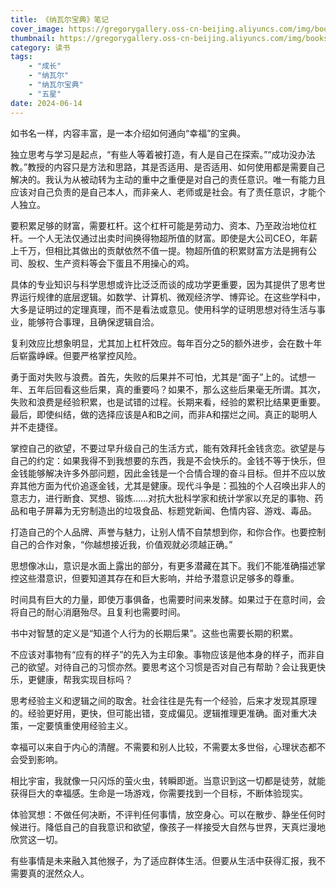 ```yaml
---
title: 《纳瓦尔宝典》笔记
cover_image: https://gregorygallery.oss-cn-beijing.aliyuncs.com/img/books.jpeg
thumbnail: https://gregorygallery.oss-cn-beijing.aliyuncs.com/img/books.jpeg
category: 读书
tags: 
    - "成长"
    - "纳瓦尔"
    - "纳瓦尔宝典"
    - "五星"
date: 2024-06-14
---
```


如书名一样，内容丰富，是一本介绍如何通向“幸福”的宝典。

独立思考与学习是起点，“有些人等着被打造，有人是自己在探索。”“成功没办法教。”教授的内容只是方法和思路，其是否适用、是否适用、如何使用都是需要自己解决的。我认为从被动转为主动的重中之重便是对自己的责任意识。唯一有能力且应该对自己负责的是自己本人，而非亲人、老师或是社会。有了责任意识，才能个人独立。

要积累足够的财富，需要杠杆。这个杠杆可能是劳动力、资本、乃至政治地位杠杆。一个人无法仅通过出卖时间换得物超所值的财富。即使是大公司CEO，年薪上千万，但相比其做出的贡献依然不值一提。物超所值的积累财富方法是拥有公司、股权、生产资料等会下蛋且不用操心的鸡。

具体的专业知识与科学思想或许比泛泛而谈的成功学更重要，因为其提供了思考世界运行规律的底层逻辑。如数学、计算机、微观经济学、博弈论。在这些学科中，大多是证明过的定理真理，而不是看法或意见。使用科学的证明思想对待生活与事业，能够符合事理，且确保逻辑自洽。

复利效应比想象明显，尤其加上杠杆效应。每年百分之5的额外进步，会在数十年后崭露峥嵘。但要严格掌控风险。

勇于面对失败与浪费。首先，失败的后果并不可怕，尤其是“面子”上的。试想一年、五年后回看这些后果，真的重要吗？如果不，那么这些后果毫无所谓。其次，失败和浪费是经验积累，也是试错的过程。长期来看，经验的累积比结果更重要。最后，即使纠结，做的选择应该是A和B之间，而非A和摆烂之间。真正的聪明人并不走捷径。

掌控自己的欲望，不要过早升级自己的生活方式，能有效拜托金钱贪恋。欲望是与自己的约定：如果我得不到我想要的东西，我是不会快乐的。金钱不等于快乐，但金钱能够解决许多外部问题，因此金钱是一个合情合理的奋斗目标。但并不应以放弃其他方面为代价追逐金钱，尤其是健康。现代斗争是：孤独的个人召唤出非人的意志力，进行断食、冥想、锻炼……对抗大批科学家和统计学家以充足的事物、药品和电子屏幕为无穷制造出的垃圾食品、标题党新闻、色情内容、游戏、毒品。

打造自己的个人品牌、声誉与魅力，让别人情不自禁想到你，和你合作。也要控制自己的合作对象，“你越想接近我，价值观就必须越正确。”

思想像冰山，意识是水面上露出的部分，有更多潜藏在其下。我们不能准确描述掌控这些潜意识，但要知道其存在和巨大影响，并给予潜意识足够多的尊重。

时间具有巨大的力量，即使万事俱备，也需要时间来发酵。如果过于在意时间，会将自己的耐心消磨殆尽。且复利也需要时间。

书中对智慧的定义是“知道个人行为的长期后果”。这些也需要长期的积累。

不应该对事物有“应有的样子”的先入为主印象。事物应该是他本身的样子，而非自己的欲望。对待自己的习惯亦然。要思考这个习惯是否对自己有帮助？会让我更快乐，更健康，帮我实现目标吗？

思考经验主义和逻辑之间的取舍。社会往往是先有一个经验，后来才发现其原理的。经验更好用，更快，但可能出错，变成偏见。逻辑推理更准确。面对重大决策，一定要慎重使用经验主义。

幸福可以来自于内心的清醒。不需要和别人比较，不需要太多世俗，心理状态都不会受到影响。

相比宇宙，我就像一只闪烁的萤火虫，转瞬即逝。当意识到这一切都是徒劳，就能获得巨大的幸福感。生命是一场游戏，你需要找到一个目标，不断体验现实。

体验冥想：不做任何决断，不评判任何事情，放空身心。可以在散步、静坐任何时候进行。降低自己的自我意识和欲望，像孩子一样接受大自然与世界，天真烂漫地欣赏这一切。

有些事情是未来融入其他猴子，为了适应群体生活。但要从生活中获得汇报，我不需要真的泯然众人。